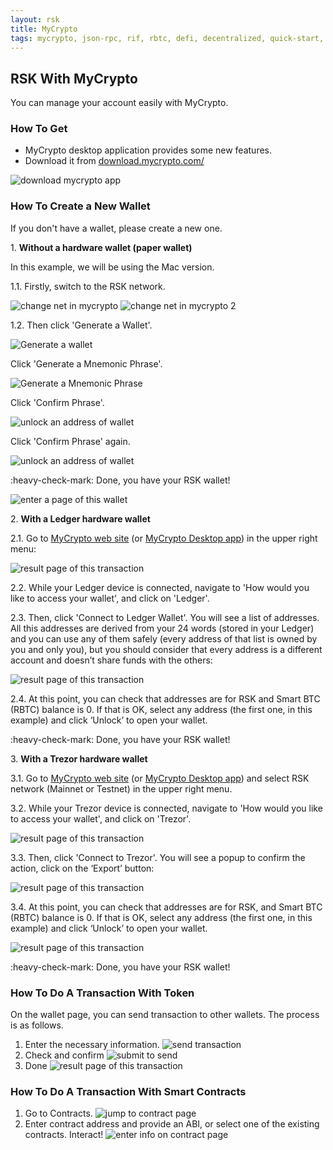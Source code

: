 ```yaml
---
layout: rsk
title: MyCrypto
tags: mycrypto, json-rpc, rif, rbtc, defi, decentralized, quick-start, guides, tutorial, networks, dapps, tools, rsk, ethereum, smart-contracts, install, get-started, how-to, mainnet, testnet, contracts, wallets, web3, crypto
---
```


## RSK With MyCrypto

You can manage your account easily with MyCrypto.

### How To Get

* MyCrypto desktop application provides some new features.
* Download it from [download.mycrypto.com/](https://download.mycrypto.com/)

<img src="/assets/img/mycrypto/mycrypto1.png" alt="download mycrypto app"/>

### How To Create a New Wallet

If you don't have a wallet, please create a new one.

1\. **Without a hardware wallet (paper wallet)**

In this example, we will be using the Mac version.

1.1. Firstly, switch to the RSK network.

<img src="/assets/img/mycrypto/mycrypto2.png" alt="change net in mycrypto"/>

<img src="/assets/img/mycrypto/mycrypto3.png" alt="change net in mycrypto 2"/>

1.2. Then click 'Generate a Wallet'.

<img src="/assets/img/mycrypto/mycrypto4.png" alt="Generate a wallet"/>

Click 'Generate a Mnemonic Phrase'.

<img src="/assets/img/mycrypto/mycrypto5.png" alt="Generate a Mnemonic Phrase"/>

Click 'Confirm Phrase'.

<img src="/assets/img/mycrypto/mycrypto6.png" alt="unlock an address of wallet"/>

Click 'Confirm Phrase' again.

<img src="/assets/img/mycrypto/mycrypto7.png" alt="unlock an address of wallet"/>

:heavy-check-mark: Done, you have your RSK wallet!

<img src="/assets/img/mycrypto/mycrypto8.png" alt="enter a page of this wallet"/>

2\. **With a Ledger hardware wallet**

2.1. Go to [MyCrypto web site](https://mycrypto.com/account) (or [MyCrypto Desktop app](https://download.mycrypto.com/)) in the upper right menu:

<img src="/assets/img/mycrypto/mycrypto9.png" alt="result page of this transaction"/>

2.2. While your Ledger device is connected, navigate to 'How would you like to access your wallet', and click on 'Ledger'.

2.3. Then, click 'Connect to Ledger Wallet'. You will see a list of addresses. All this addresses are derived from your 24 words (stored in your Ledger) and you can use any of them safely (every address of that list is owned by you and only you), but you should consider that every address is a different account and doesn’t share funds with the others:

<img src="/assets/img/mycrypto/mycrypto10.png" alt="result page of this transaction"/>

2.4. At this point, you can check that addresses are for RSK and Smart BTC (RBTC) balance is 0. If that is OK, select any address (the first one, in this example) and click ‘Unlock’ to open your wallet.

:heavy-check-mark: Done, you have your RSK wallet!

3\. **With a Trezor hardware wallet**

3.1. Go to [MyCrypto web site](https://mycrypto.com/account) (or [MyCrypto Desktop app](https://download.mycrypto.com/)) and select RSK network (Mainnet or Testnet) in the upper right menu.

3.2. While your Trezor device is connected, navigate to 'How would you like to access your wallet', and click on 'Trezor'.

<img src="/assets/img/mycrypto/mycrypto11.png" alt="result page of this transaction"/>

3.3. Then, click 'Connect to Trezor'. You will see a popup to confirm the action, click on the ‘Export’ button:

<img src="/assets/img/mycrypto/mycrypto12.png" alt="result page of this transaction"/>

3.4. At this point, you can check that addresses are for RSK, and Smart BTC (RBTC) balance is 0. If that is OK, select any address (the first one, in this example) and click ‘Unlock’ to open your wallet.

<img src="/assets/img/mycrypto/mycrypto13.png" alt="result page of this transaction"/>

:heavy-check-mark: Done, you have your RSK wallet!

### How To Do A Transaction With Token

On the wallet page, you can send transaction to other wallets.
The process is as follows.

1. Enter the necessary information.
   <img src="/assets/img/mycrypto/mycrypto14.png" alt="send transaction"/>
2. Check and confirm
   <img src="/assets/img/mycrypto/mycrypto15.png" alt="submit to send"/>
3. Done
   <img src="/assets/img/mycrypto/mycrypto16.png" alt="result page of this transaction"/>

### How To Do A Transaction With Smart Contracts

1. Go to Contracts.
   <img src="/assets/img/mycrypto/mycrypto17.png" alt="jump to contract page"/>
2. Enter contract address and provide an ABI, or select one of the existing contracts.
Interact!
   <img src="/assets/img/mycrypto/mycrypto18.png" alt="enter info on contract page"/>
